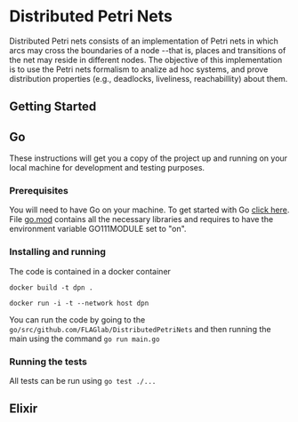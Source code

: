 # Distributed Petri Nets

Distributed Petri nets consists of an implementation of Petri nets in which arcs may cross the boundaries of a node --that is, places and transitions of the net may reside in different nodes.
The objective of this implementation is to use the Petri nets formalism to analize ad hoc systems, and prove distribution properties (e.g., deadlocks, liveliness, reachabillity) about them.


## Getting Started

## Go

These instructions will get you a copy of the project up and running on your local machine for development and testing purposes.

### Prerequisites

You will need to have Go on your machine. To get started with Go [click here](https://golang.org/doc/install). File [go.mod](https://github.com/FLAGlab/DCoPN/blob/master/go.mod) contains all the necessary libraries and requires to have the environment variable GO111MODULE set to "on".

### Installing and running

The code is contained in a docker container

`docker build -t dpn .`

`docker run -i -t --network host dpn`

You can run the code by going to the `go/src/github.com/FLAGlab/DistributedPetriNets` and then running the main using the command `go run main.go`

### Running the tests

All tests can be run using `go test ./...`


## Elixir
